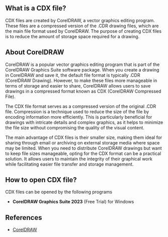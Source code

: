 ## What is a CDX file?

CDX files are created by CorelDRAW, a vector graphics editing program. These files are a compressed version of the .CDR drawing files, which are the main file format used by CorelDRAW. The purpose of creating CDX files is to reduce the amount of storage space required for a drawing.

## About CorelDRAW

CorelDRAW is a popular vector graphics editing program that is part of the CorelDRAW Graphics Suite software package. When you create a drawing in CorelDRAW and save it, the default file format is typically .CDR (CorelDRAW Drawing). However, to make these files more manageable in terms of storage and easier to share, CorelDRAW allows users to save drawings in a compressed format known as CDX (CorelDRAW Compressed File).

The CDX file format serves as a compressed version of the original .CDR file. Compression is a technique used to reduce the size of the file by encoding information more efficiently. This is particularly beneficial for drawings with intricate details and complex graphics, as it helps to minimize the file size without compromising the quality of the visual content.

The main advantage of CDX files is their smaller size, making them ideal for sharing through email or archiving on external storage media where space may be limited. When you need to distribute CorelDRAW drawings but want to keep file sizes manageable, opting for the CDX format can be a practical solution. It allows users to maintain the integrity of their graphical work while facilitating easier file transfer and storage management.

## How to open CDX file?

CDX files can be opened by the following programs

- **CorelDRAW Graphics Suite 2023** (Free Trial) for Windows

## References
* [CorelDRAW](https://en.wikipedia.org/wiki/CorelDRAW)
